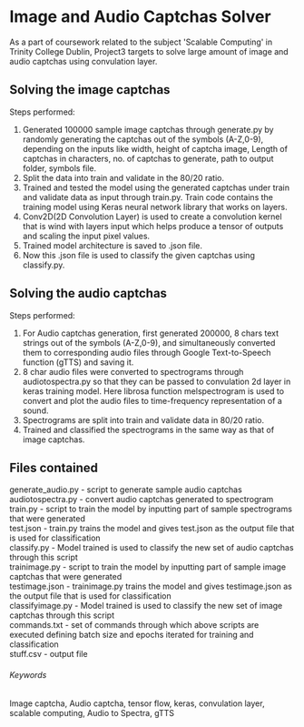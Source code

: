 # Image and Audio Captchas Solver

As a part of coursework related to the subject 'Scalable Computing' in Trinity College Dublin,
Project3 targets to solve large amount of image and audio captchas using convulation layer.

## Solving the image captchas
Steps performed:
1. Generated 100000 sample image captchas through generate.py by randomly generating the captchas out of the symbols (A-Z,0-9), depending on the inputs like width, height of captcha image, Length of captchas in characters, no. of captchas to generate, path to output folder, symbols file.
2. Split the data into train and validate in the 80/20 ratio.
3. Trained and tested the model using the generated captchas under train and validate data as input through train.py. Train code contains the training model using Keras neural network library that works on layers.
4. Conv2D(2D Convolution Layer) is used to create a convolution kernel that is wind with layers input which helps produce a tensor of outputs and scaling the input pixel values.
5. Trained model architecture is saved to .json file.
6. Now this .json file is used to classify the given captchas using classify.py.

## Solving the audio captchas
Steps performed:
1. For Audio captchas generation, first generated 200000, 8 chars text strings out of the symbols (A-Z,0-9), and simultaneously converted them to corresponding audio files through Google Text-to-Speech function (gTTS) and saving it.
2. 8 char audio files were converted to spectrograms through audiotospectra.py so that they can be passed to convulation 2d layer in keras training model. Here librosa function melspectrogram is used to convert and plot the audio files to time-frequency representation of a sound.
3. Spectrograms are split into train and validate data in 80/20 ratio.
4. Trained and classified the spectrograms in the same way as that of image captchas.

## Files contained
generate_audio.py - script to generate sample audio captchas  
audiotospectra.py - convert audio captchas generated to spectrogram  
train.py - script to train the model by inputting part of sample spectrograms that were generated  
test.json - train.py trains the model and gives test.json as the output file that is used for classification  
classify.py - Model trained is used to classify the new set of audio captchas through this script  
trainimage.py - script to train the model by inputting part of sample image captchas that were generated  
testimage.json - trainimage.py trains the model and gives testimage.json as the output file that is used for classification  
classifyimage.py - Model trained is used to classify the new set of image captchas through this script  
commands.txt - set of commands through which above scripts are executed defining batch size and epochs iterated for training and classification  
stuff.csv - output file

###### Keywords
Image captcha, Audio captcha, tensor flow, keras, convulation layer, scalable computing, Audio to Spectra, gTTS
